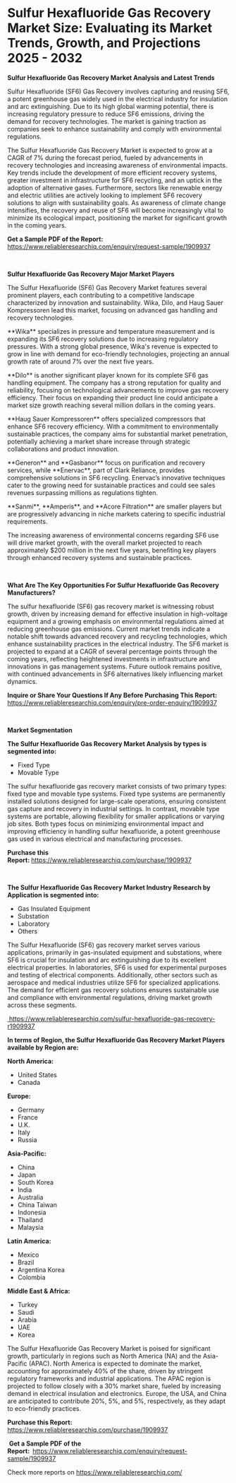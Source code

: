 <p><h1>Sulfur Hexafluoride Gas Recovery Market Size: Evaluating its Market Trends, Growth, and Projections 2025 - 2032</h1></p><p><strong>Sulfur Hexafluoride Gas Recovery Market Analysis and Latest Trends</strong></p>
<p><p>Sulfur Hexafluoride (SF6) Gas Recovery involves capturing and reusing SF6, a potent greenhouse gas widely used in the electrical industry for insulation and arc extinguishing. Due to its high global warming potential, there is increasing regulatory pressure to reduce SF6 emissions, driving the demand for recovery technologies. The market is gaining traction as companies seek to enhance sustainability and comply with environmental regulations.</p><p>The Sulfur Hexafluoride Gas Recovery Market is expected to grow at a CAGR of 7% during the forecast period, fueled by advancements in recovery technologies and increasing awareness of environmental impacts. Key trends include the development of more efficient recovery systems, greater investment in infrastructure for SF6 recycling, and an uptick in the adoption of alternative gases. Furthermore, sectors like renewable energy and electric utilities are actively looking to implement SF6 recovery solutions to align with sustainability goals. As awareness of climate change intensifies, the recovery and reuse of SF6 will become increasingly vital to minimize its ecological impact, positioning the market for significant growth in the coming years.</p></p>
<p><strong>Get a Sample PDF of the Report:&nbsp;</strong> <a href="https://www.reliableresearchiq.com/enquiry/request-sample/1909937?utm_campaign=3023&utm_medium=2&utm_source=Github&utm_content=ia&utm_term=05032025&utm_id=sulfur-hexafluoride-gas-recovery">https://www.reliableresearchiq.com/enquiry/request-sample/1909937</a></p>
<p>&nbsp;</p>
<p><strong>Sulfur Hexafluoride Gas Recovery Major Market Players</strong></p>
<p><p>The Sulfur Hexafluoride (SF6) Gas Recovery Market features several prominent players, each contributing to a competitive landscape characterized by innovation and sustainability. Wika, Dilo, and Haug Sauer Kompressoren lead this market, focusing on advanced gas handling and recovery technologies.</p><p>**Wika** specializes in pressure and temperature measurement and is expanding its SF6 recovery solutions due to increasing regulatory pressures. With a strong global presence, Wika's revenue is expected to grow in line with demand for eco-friendly technologies, projecting an annual growth rate of around 7% over the next five years.</p><p>**Dilo** is another significant player known for its complete SF6 gas handling equipment. The company has a strong reputation for quality and reliability, focusing on technological advancements to improve gas recovery efficiency. Their focus on expanding their product line could anticipate a market size growth reaching several million dollars in the coming years.</p><p>**Haug Sauer Kompressoren** offers specialized compressors that enhance SF6 recovery efficiency. With a commitment to environmentally sustainable practices, the company aims for substantial market penetration, potentially achieving a market share increase through strategic collaborations and product innovation.</p><p>**Generon** and **Gasbanor** focus on purification and recovery services, while **Enervac**, part of Clark Reliance, provides comprehensive solutions in SF6 recycling. Enervac’s innovative techniques cater to the growing need for sustainable practices and could see sales revenues surpassing millions as regulations tighten.</p><p>**Sanmi**, **Amperis**, and **Acore Filtration** are smaller players but are progressively advancing in niche markets catering to specific industrial requirements.</p><p>The increasing awareness of environmental concerns regarding SF6 use will drive market growth, with the overall market projected to reach approximately $200 million in the next five years, benefiting key players through enhanced recovery systems and sustainable practices.</p></p>
<p>&nbsp;</p>
<p><strong>What Are The Key Opportunities For Sulfur Hexafluoride Gas Recovery Manufacturers?</strong></p>
<p><p>The sulfur hexafluoride (SF6) gas recovery market is witnessing robust growth, driven by increasing demand for effective insulation in high-voltage equipment and a growing emphasis on environmental regulations aimed at reducing greenhouse gas emissions. Current market trends indicate a notable shift towards advanced recovery and recycling technologies, which enhance sustainability practices in the electrical industry. The SF6 market is projected to expand at a CAGR of several percentage points through the coming years, reflecting heightened investments in infrastructure and innovations in gas management systems. Future outlook remains positive, with continued advancements in SF6 alternatives likely influencing market dynamics.</p></p>
<p><strong>Inquire or Share Your Questions If Any Before Purchasing This Report:</strong> <a href="https://www.reliableresearchiq.com/enquiry/pre-order-enquiry/1909937?utm_campaign=3023&utm_medium=2&utm_source=Github&utm_content=ia&utm_term=05032025&utm_id=sulfur-hexafluoride-gas-recovery">https://www.reliableresearchiq.com/enquiry/pre-order-enquiry/1909937</a></p>
<p>&nbsp;</p>
<p><strong>Market Segmentation</strong></p>
<p><strong>The Sulfur Hexafluoride Gas Recovery Market Analysis by types is segmented into:</strong></p>
<p><ul><li>Fixed Type</li><li>Movable Type</li></ul></p>
<p><p>The sulfur hexafluoride gas recovery market consists of two primary types: fixed type and movable type systems. Fixed type systems are permanently installed solutions designed for large-scale operations, ensuring consistent gas capture and recovery in industrial settings. In contrast, movable type systems are portable, allowing flexibility for smaller applications or varying job sites. Both types focus on minimizing environmental impact and improving efficiency in handling sulfur hexafluoride, a potent greenhouse gas used in various electrical and manufacturing processes.</p></p>
<p><strong>Purchase this Report:&nbsp;</strong><a href="https://www.reliableresearchiq.com/purchase/1909937?utm_campaign=3023&utm_medium=2&utm_source=Github&utm_content=ia&utm_term=05032025&utm_id=sulfur-hexafluoride-gas-recovery">https://www.reliableresearchiq.com/purchase/1909937</a></p>
<p>&nbsp;</p>
<p><strong>The Sulfur Hexafluoride Gas Recovery Market Industry Research by Application is segmented into:</strong></p>
<p><ul><li>Gas Insulated Equipment</li><li>Substation</li><li>Laboratory</li><li>Others</li></ul></p>
<p><p>The Sulfur Hexafluoride (SF6) gas recovery market serves various applications, primarily in gas-insulated equipment and substations, where SF6 is crucial for insulation and arc extinguishing due to its excellent electrical properties. In laboratories, SF6 is used for experimental purposes and testing of electrical components. Additionally, other sectors such as aerospace and medical industries utilize SF6 for specialized applications. The demand for efficient gas recovery solutions ensures sustainable use and compliance with environmental regulations, driving market growth across these segments.</p></p>
<p><a href="https://www.reliableresearchiq.com/sulfur-hexafluoride-gas-recovery-r1909937?utm_campaign=3023&utm_medium=2&utm_source=Github&utm_content=ia&utm_term=05032025&utm_id=sulfur-hexafluoride-gas-recovery">&nbsp;https://www.reliableresearchiq.com/sulfur-hexafluoride-gas-recovery-r1909937</a></p>
<p><strong>In terms of Region, the Sulfur Hexafluoride Gas Recovery Market Players available by Region are:</strong></p>
<p>
    <p> <strong> North America: </strong>
        <ul>
            <li>United States</li>
            <li>Canada</li>
        </ul>
        </p> 
    <p> <strong> Europe: </strong>
        <ul>
            <li>Germany</li>
            <li>France</li>
            <li>U.K.</li>
            <li>Italy</li>
            <li>Russia</li>
        </ul>
        </p> 
    <p> <strong> Asia-Pacific: </strong>
        <ul>
            <li>China</li>
            <li>Japan</li>
            <li>South Korea</li>
            <li>India</li>
            <li>Australia</li>
            <li>China Taiwan</li>
            <li>Indonesia</li>
            <li>Thailand</li>
            <li>Malaysia</li>
        </ul>
        </p> 
    <p> <strong> Latin America: </strong>
        <ul>
            <li>Mexico</li>
            <li>Brazil</li>
            <li>Argentina Korea</li>
            <li>Colombia</li>
        </ul>
        </p> 
    <p> <strong> Middle East & Africa: </strong>
        <ul>
            <li>Turkey</li>
            <li>Saudi</li>
            <li>Arabia</li>
            <li>UAE</li>
            <li>Korea</li>
        </ul>
    </p>
    </p>
<p><p>The Sulfur Hexafluoride Gas Recovery Market is poised for significant growth, particularly in regions such as North America (NA) and the Asia-Pacific (APAC). North America is expected to dominate the market, accounting for approximately 40% of the share, driven by stringent regulatory frameworks and industrial applications. The APAC region is projected to follow closely with a 30% market share, fueled by increasing demand in electrical insulation and electronics. Europe, the USA, and China are anticipated to contribute 20%, 5%, and 5%, respectively, as they adapt to eco-friendly practices.</p></p>
<p><strong>Purchase this Report: </strong><a href="https://www.reliableresearchiq.com/purchase/1909937?utm_campaign=3023&utm_medium=2&utm_source=Github&utm_content=ia&utm_term=05032025&utm_id=sulfur-hexafluoride-gas-recovery">https://www.reliableresearchiq.com/purchase/1909937</a></p>
<p>&nbsp;<strong>Get a Sample PDF of the Report:&nbsp;&nbsp;</strong><a href="https://www.reliableresearchiq.com/enquiry/request-sample/1909937?utm_campaign=3023&utm_medium=2&utm_source=Github&utm_content=ia&utm_term=05032025&utm_id=sulfur-hexafluoride-gas-recovery">https://www.reliableresearchiq.com/enquiry/request-sample/1909937</a></p>
<p><strong></strong></p>
<p>Check more reports on <a href="https://www.reliableresearchiq.com/?utm_campaign=3023&utm_medium=2&utm_source=Github&utm_content=ia&utm_term=05032025&utm_id=sulfur-hexafluoride-gas-recovery">https://www.reliableresearchiq.com/</a></p>